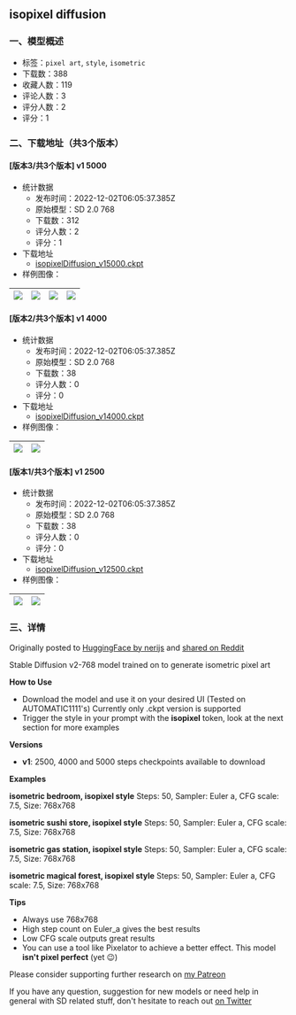 ## isopixel diffusion
### 一、模型概述

- 标签：`pixel art`, `style`, `isometric`
- 下载数：388
- 收藏人数：119
- 评论人数：3
- 评分人数：2
- 评分：1

### 二、下载地址（共3个版本）

#### [版本3/共3个版本] v1 5000

- 统计数据
  - 发布时间：2022-12-02T06:05:37.385Z
  - 原始模型：SD 2.0 768
  - 下载数：312
  - 评分人数：2
  - 评分：1
- 下载地址
  - [isopixelDiffusion_v15000.ckpt](https://civitai.com/api/download/models/1197)
- 样例图像：

| <img src="https://image.civitai.com/xG1nkqKTMzGDvpLrqFT7WA/4fa96b74-d2e9-447f-327b-fd7ce48ad900/width=450/9762.jpeg" /> | <img src="https://image.civitai.com/xG1nkqKTMzGDvpLrqFT7WA/f3dbf920-a974-4860-6a4a-1d9730d5f600/width=450/9761.jpeg" /> | <img src="https://image.civitai.com/xG1nkqKTMzGDvpLrqFT7WA/c26da947-e4bf-4639-59f0-5e746b1f0e00/width=450/9765.jpeg" /> | <img src="https://image.civitai.com/xG1nkqKTMzGDvpLrqFT7WA/524b4832-23ab-4970-ec2b-27851f447400/width=450/9764.jpeg" /> |
| ---- | ---- | ---- | ---- |

#### [版本2/共3个版本] v1 4000

- 统计数据
  - 发布时间：2022-12-02T06:05:37.385Z
  - 原始模型：SD 2.0 768
  - 下载数：38
  - 评分人数：0
  - 评分：0
- 下载地址
  - [isopixelDiffusion_v14000.ckpt](https://civitai.com/api/download/models/1196)
- 样例图像：

| <img src="https://image.civitai.com/xG1nkqKTMzGDvpLrqFT7WA/45bcf075-ba66-4292-bf85-c9e1d6c1aa00/width=450/9767.jpeg" /> | <img src="https://image.civitai.com/xG1nkqKTMzGDvpLrqFT7WA/9e5b7bc4-cd4b-42f7-f997-23813de00e00/width=450/9766.jpeg" /> |
| ---- | ---- |

#### [版本1/共3个版本] v1 2500

- 统计数据
  - 发布时间：2022-12-02T06:05:37.385Z
  - 原始模型：SD 2.0 768
  - 下载数：38
  - 评分人数：0
  - 评分：0
- 下载地址
  - [isopixelDiffusion_v12500.ckpt](https://civitai.com/api/download/models/1195)
- 样例图像：

| <img src="https://image.civitai.com/xG1nkqKTMzGDvpLrqFT7WA/e7bbf101-8854-4fcd-f64a-a0ce706f3900/width=450/9769.jpeg" /> | <img src="https://image.civitai.com/xG1nkqKTMzGDvpLrqFT7WA/6c5bbc85-b01a-49ae-e4e1-13ba7c96f300/width=450/9768.jpeg" /> |
| ---- | ---- |


### 三、详情
<p>Originally posted to <a href="https://huggingface.co/nerijs/isopixel-diffusion-v1" rel="ugc" target="_blank">HuggingFace by nerijs</a> and <a href="https://www.reddit.com/r/StableDiffusion/comments/zacu4m/model_release_isopixeldiffusionv1_a_sd_v20_768v/" rel="ugc" target="_blank">shared on Reddit</a></p><p>Stable Diffusion v2-768 model trained on to generate isometric pixel art</p><p><strong>How to Use</strong></p><ul><li>Download the model and use it on your desired UI (Tested on AUTOMATIC1111's) Currently only .ckpt version is supported</li><li>Trigger the style in your prompt with the <strong>isopixel</strong> token, look at the next section for more examples</li></ul><p><strong>Versions</strong></p><ul><li><strong>v1</strong>: 2500, 4000 and 5000 steps checkpoints available to download</li></ul><p><strong>Examples</strong></p><p><strong>isometric bedroom, isopixel style</strong> Steps: 50, Sampler: Euler a, CFG scale: 7.5, Size: 768x768</p><p><strong>isometric sushi store, isopixel style</strong> Steps: 50, Sampler: Euler a, CFG scale: 7.5, Size: 768x768</p><p><strong>isometric gas station, isopixel style</strong> Steps: 50, Sampler: Euler a, CFG scale: 7.5, Size: 768x768</p><p><strong>isometric magical forest, isopixel style</strong> Steps: 50, Sampler: Euler a, CFG scale: 7.5, Size: 768x768</p><p><strong>Tips</strong></p><ul><li>Always use 768x768</li><li>High step count on Euler_a gives the best results</li><li>Low CFG scale outputs great results</li><li>You can use a tool like Pixelator to achieve a better effect. This model <strong>isn't pixel perfect</strong> (yet 😉)</li></ul><p>Please consider supporting further research on <a href="https://www.patreon.com/user?u=29466374" rel="ugc" target="_blank">my Patreon</a></p><p>If you have any question, suggestion for new models or need help in general with SD related stuff, don't hesitate to reach out <a href="https://twitter.com/nerijs" rel="ugc" target="_blank">on Twitter</a></p>